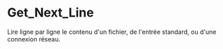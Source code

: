 # Get_Next_Line
Lire ligne par ligne le contenu d'un fichier, de l'entrée standard, ou d'une connexion réseau.
